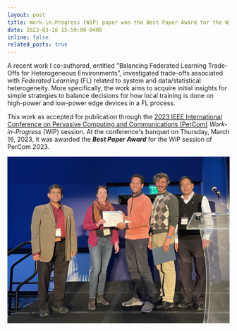 ```yaml
---
layout: post
title: Work-in-Progress (WiP) paper won the Best Paper Award for the WiP session at the 2023 IEEE PerCom conference.
date: 2023-03-16 15:59:00-0400
inline: false
related_posts: true
---
```


A recent work I co-authored, entitled "Balancing Federated Learning Trade-Offs for Heterogeneous Environments", investigated trade-offs associated with *Federated Learning* (FL) related to system and data/statistical heterogeneity. More specifically, the work aims to acquire initial insights for simple strategies to balance decisions for how local training is done on high-power and low-power edge devices in a FL process.

This work as accepted for publication through the [2023 IEEE International Conference on Pervasive Computing and Communications (PerCom)](https://percom.org/2023/) *Work-in-Progress* (WiP) session. At the conference's banquet on Thursday, March 16, 2023, it was awarded the ***Best Paper Award*** for the WiP session of PerCom 2023. 

<div class="text-center">
    <img src="/assets/img/percom-best-paper.jpeg" class="w-75 img-fluid data-zoomable">
</div>